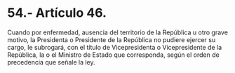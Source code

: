 # 54.- Artículo 46.

Cuando por enfermedad, ausencia del territorio de la República u otro grave motivo, la Presidenta o Presidente de la República no pudiere ejercer su cargo, le subrogará, con el título de Vicepresidenta o Vicepresidente de la República, la o el Ministro de Estado que corresponda, según el orden de precedencia que señale la ley.
